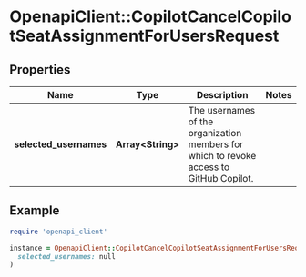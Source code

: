 # OpenapiClient::CopilotCancelCopilotSeatAssignmentForUsersRequest

## Properties

| Name | Type | Description | Notes |
| ---- | ---- | ----------- | ----- |
| **selected_usernames** | **Array&lt;String&gt;** | The usernames of the organization members for which to revoke access to GitHub Copilot. |  |

## Example

```ruby
require 'openapi_client'

instance = OpenapiClient::CopilotCancelCopilotSeatAssignmentForUsersRequest.new(
  selected_usernames: null
)
```

